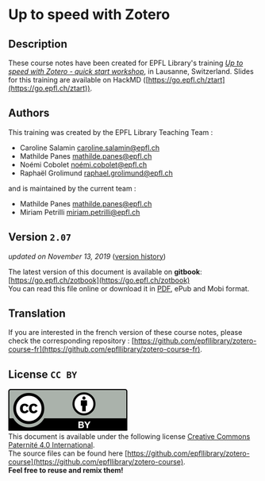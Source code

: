 # Up to speed with Zotero

## Description
These course notes have been created for EPFL Library's training [*Up to speed with Zotero - quick start workshop*](https://www.epfl.ch/campus/library/services/training/training-phd-students-researchers/), in Lausanne, Switzerland. Slides for this training are available on HackMD ([https://go.epfl.ch/ztart](https://go.epfl.ch/ztart)).

## Authors

This training was created by the EPFL Library Teaching Team :   
+ Caroline Salamin [caroline.salamin@epfl.ch](mailto:caroline.salamin@epfl.ch)   
+ Mathilde Panes [mathilde.panes@epfl.ch](mailto:mathilde.panes@epfl.ch)   
+ Noémi Cobolet [noémi.cobolet@epfl.ch](mailto:noémi.cobolet@epfl.ch)   
+ Raphaël Grolimund [raphael.grolimund@epfl.ch](mailto:raphael.grolimund@epfl.ch)

and is maintained by the current team : 
+ Mathilde Panes [mathilde.panes@epfl.ch](mailto:mathilde.panes@epfl.ch)   
+ Miriam Petrilli [miriam.petrilli@epfl.ch](mailto:miriam.petrilli@epfl.ch)

## Version `2.07`

*updated on November 13, 2019* ([version history](X-references.md))

The latest version of this document is available on **gitbook**: [https://go.epfl.ch/zotbook](https://go.epfl.ch/zotbook)   
You can read this file online or download it in [PDF](https://go.epfl.ch/zotpdf), ePub and Mobi format.

## Translation 

If you are interested in the french version of these course notes, please check the corresponding repository : [https://github.com/epfllibrary/zotero-course-fr](https://github.com/epfllibrary/zotero-course-fr).


## License `CC BY`
![logo-CC-BY](img/cc-by.svg)   
This document is available under the following license  [Creative Commons Paternité 4.0 International](http://creativecommons.org/licenses/by/4.0/deed.fr).   
The source files can be found here [https://github.com/epfllibrary/zotero-course](https://github.com/epfllibrary/zotero-course).   
**Feel free to reuse and remix them!**   
